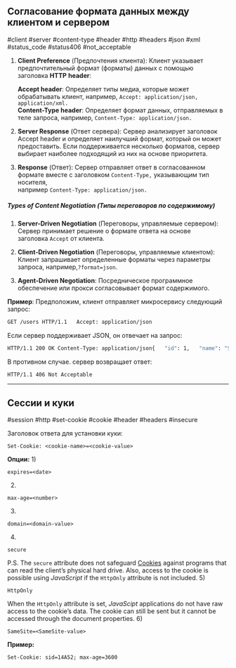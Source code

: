
## Согласование формата данных между клиентом и сервером
#client #server #content-type #header #http #headers #json #xml #status_code #status406  #not_acceptable
1. **Client Preference** (Предпочтения клиента): Клиент указывает предпочтительный формат (форматы) данных с помощью заголовка **HTTP** **header**:
    
    **Accept header**: Определяет типы медиа, которые может обрабатывать клиент, например, `Accept: application/json, application/xml.`  
    **Content-Type header**: Определяет формат данных, отправляемых в теле запроса, например, `Content-Type: application/json.`
    
2. **Server Response** (Ответ сервера): Сервер анализирует заголовок Accept header и определяет наилучший формат, который он может предоставить. Если поддерживается несколько форматов, сервер выбирает наиболее подходящий из них на основе приоритета.
    
3. **Response** (Ответ): Сервер отправляет ответ в согласованном формате вместе с заголовком `Content-Type,` указывающим тип носителя,  
    например `Content-Type: application/json.`
    

##### Types of Content Negotiation (Типы переговоров по содержимому)

1. **Server-Driven Negotiation** (Переговоры, управляемые сервером): Сервер принимает решение о формате ответа на основе заголовка `Accept` от клиента.
    
2. **Client-Driven Negotiation** (Переговоры, управляемые клиентом): Клиент запрашивает определенные форматы через параметры запроса, например,`?format=json`.
    
3. **Agent-Driven Negotiation**: Посредническое программное обеспечение или прокси согласовывает формат содержимого.

**Пример**: Предположим, клиент отправляет микросервису следующий запрос:

```bash
GET /users HTTP/1.1   Accept: application/json
```

Если сервер поддерживает JSON, он отвечает на запрос:

```bash
HTTP/1.1 200 OK Content-Type: application/json{   "id": 1,   "name": "Shivam Srivastava" }
```

В противном случае. сервер возвращает ответ:

```bash
HTTP/1.1 406 Not Acceptable
```

---

## Сессии и куки
#session #http #set-cookie #cookie #header #headers #insecure 

Заголовок ответа для установки куки:
```
Set-Cookie: <cookie-name>=<cookie-value>
```

**Опции:**
1)
```
expires=<date>
```
2)
```
max-age=<number>
```
3)
```
domain=<domain-value>
```
4)
```
secure
```
P.S.
The `secure` attribute does not safeguard [Cookies](https://http.dev/cookies "Cookies") against programs that can read the client’s physical hard drive. Also, access to the cookie is possible using _JavaScript_ if the `HttpOnly` attribute is not included.
5)
```
HttpOnly
```
When the `HttpOnly` attribute is set, _JavaScipt_ applications do not have raw access to the cookie’s data. The cookie can still be sent but it cannot be accessed through the document properties.
6)
```
SameSite=<SameSite-value>
```

**Пример:**
```
Set-Cookie: sid=14A52; max-age=3600
```